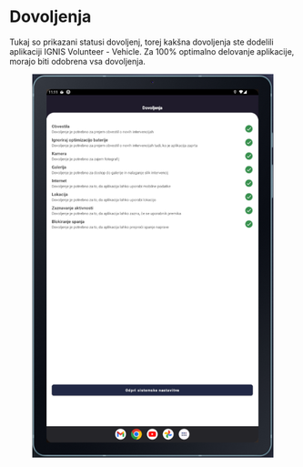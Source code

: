 # Dovoljenja

Tukaj so prikazani statusi dovoljenj, torej kakšna dovoljenja ste dodelili aplikaciji IGNIS Volunteer - Vehicle. Za 100% optimalno delovanje aplikacije, morajo biti odobrena vsa dovoljenja.



<figure><img src="../../.gitbook/assets/image (182).png" alt=""><figcaption></figcaption></figure>
